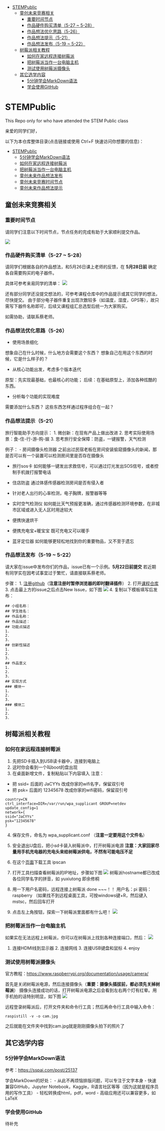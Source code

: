 -   [STEMPublic](#stempublic)
    -   [童创未来竞赛相关](#童创未来竞赛相关)
        -   [重要时间节点](#重要时间节点)
        -   [作品硬件购买清单（5-27 \~
            5-28）](#作品硬件购买清单5-27-5-28)
        -   [作品想法优化思路（5-26）](#作品想法优化思路5-26)
        -   [作品想法提示（5-21）](#作品想法提示5-21)
        -   [作品想法发布（5-19 \~ 5-22）](#作品想法发布5-19-5-22)
    -   [树莓派相关教程](#树莓派相关教程)
        -   [如何在家远程连接树莓派](#如何在家远程连接树莓派)
        -   [把树莓派当作一台电脑主机](#把树莓派当作一台电脑主机)
        -   [测试使用树莓派摄像头](#测试使用树莓派摄像头)
    -   [其它选学内容](#其它选学内容)
        -   [5分钟学会MarkDown语法](#分钟学会markdown语法)
        -   [学会使用GitHub](#学会使用github)

STEMPublic
==========

This Repo only for who have attended the STEM Public class

亲爱的同学们好，

以下为本仓库整体目录(点击链接或使用 Ctrl+F 快速访问你想要的信息)：

-   [STEMPublic](#stempublic)
    -   [5分钟学会MarkDown语法](#分钟学会markdown语法)
    -   [如何在家远程连接树莓派](#如何在家远程连接树莓派)
    -   [把树莓派当作一台电脑主机](#把树莓派当作一台电脑主机)
    -   [童创未来作品想法发布](#童创未来作品想法发布)
    -   [童创未来竞赛时间节点](#童创未来竞赛时间节点)
    -   [童创未来作品想法提示](#童创未来作品想法提示)

童创未来竞赛相关
----------------

### 重要时间节点

请同学们注意以下时间节点，节点任务的完成有助于大家顺利提交作品。

![](http://ww3.sinaimg.cn/large/006tNc79ly1g3fozixzh1j30p50h8dk6.jpg)

### 作品硬件购买清单（5-27 \~ 5-28）

请同学们根据各自的作品想法，和5月26日课上老师的反馈，在 **5月28日前**
确定各自需要购买的电子器件。

具体可参考来易同学的清单：
![](http://ww3.sinaimg.cn/large/006tNc79ly1g3fqyjtj32j30ld0crq56.jpg)

还有部分同学还没提交想法的，可参考课程仓库中的作品提示或其它同学的想法，尽快提交。
由于部分电子器件重复出现次数较多（如温度，湿度，GPS等），故只需写下器件名称即可，后续又课程组汇总选型后统一为大家购买。

如需协助，请联系蔡老师。

### 作品想法优化思路（5-26）

-   使用场景细化

想象自己在什么时候，什么地方会需要这个东西？
想象自己在用这个东西的时候，它是什么样子的？

-   从核心功能出发，考虑多个版本迭代

原型：先实现最基础，也最核心的功能；
后续：在基础原型上，添加各种炫酷的东西。

-   分析每个功能的实现难度

需要添加什么东西？ 这些东西怎样通过程序组合在一起？

### 作品想法提示（5-21）

旅行智能助手方向提示： 1. 微创新：在现有产品上做出改进 2.
思考实际使用场景：食-住-行-游-购-娱 3.
思考旅行安全保障：防盗，一键报警，天气检测

例子： - 房间摄像头检测器
之前出过民宿老板在房间安装偷窥摄像头的新闻，那是否可以有一个装置可以检测房间里是否存在摄像头

-   旅行sos卡
    如何能够一键发出求救信号，可以通过灯光发出SOS信号，或者控制手机拨打报警电话

-   住店防盗 通过体感传感器检测房间是否有侵入者

-   针对老人出行的心率检测，电子胸牌，报警器等等

-   实时空气检测仪
    如何能比天气预报更准确，通过传感器检测环境参数，在非城市区域或进入无人区时用途较大

-   便携快速烘干

-   便携充电宝+暖宝宝 既可充电又可以暖手

-   蓝牙定位器 如何能够更轻松地找到你的重要物品，又不至于遗忘

### 作品想法发布（5-19 \~ 5-22）

请大家在issue中发布你们的作品，issue已有一个示例。**5月22日前提交**
若近期有同学实在因考试事宜过于繁忙，请直接联系蔡老师。

步骤： 1.
[注册github](https://github.com/join?source=header-home)（**注意注册时暂停浏览器的即时翻译插件**）
2. 打开[课程仓库](https://github.com/JanusChoi/STEMPublic) 3.
点击最上方的issue之后点击New Issue，如下图
![](https://ws4.sinaimg.cn/large/006tNc79gy1g36xd3vvhvj31lg0putm4.jpg)
4. 复制以下模板填写后发布：

    ## 小组名称：
    ## 学生姓名：
    ## 作品名称：
    ## 作品描述：
    ## 功能点描述
    1.
    2.
    3.
    ## 创新性描述
    1.
    2.
    3.
    ## 作品意义
    1.
    2.
    3.
    ## 实现方式
    ### 模块一
    1.
    2.
    3.
    ### 模块二
    1.
    2.
    3.

树莓派相关教程
--------------

### 如何在家远程连接树莓派

1.  先把SD卡插入到USB读卡器中，连接到电脑上
2.  这时你会看到一个叫boot的盘出现
3.  在桌面新增文件，复制粘贴以下内容填入 注意：

-   把 ssid= 后面的 JaCYYs 改成你家的wifi名字，保留双引号
-   把 psk= 后面的 12345678 改成你家的wifi密码，保留双引号

<!-- -->

    country=CN
    ctrl_interface=DIR=/var/run/wpa_supplicant GROUP=netdev
    update_config=1
    network={
    ssid="JaCYYs"
    psk="12345678"
    }

4.  保存文件，命名为 wpa\_supplicant.conf （**注意一定要用这个文件名**）
5.  安全退出U盘后，把小sd卡装入树莓派中，打开树莓派电源
    **注意：大家回家尽量用手机充电器的充电头来给树莓派供电，不然有可能电压不足**

6.  在这个[页面](http://www.hide-windows.com/Download/ipscan.exe)下载工具
    ipscan
7.  打开工具扫描查看树莓派的IP地址，步骤如下图
    ![](https://ws4.sinaimg.cn/large/006tNc79gy1g36ydk0j3lj30s20kjwlr.jpg)
    树莓派hostname都已改成各位同学名字的拼音，如 yuxiutong 即余修桐
8.  用一下用户名密码，远程连接上树莓派 done ~\~~！！ 用户名：pi
    密码：raspberry
    （如果找不到远程桌面工具，可按windows键+R，然后键入mstsc，然后回车打开
9.  点击左上角按钮，探索一下树莓派里面都有什么吧！
    ![](https://ws1.sinaimg.cn/large/006tNc79gy1g36ylnglxgj30jx0j63zo.jpg)

### 把树莓派当作一台电脑主机

如果实在无法远程上树莓派，你可以在树莓派上找到各种连接端口，然后：
![](https://s3-eu-west-1.amazonaws.com/raspberrypi-education/teaching-physical-computing/plug-in.gif)
1. 连接HDMI线到显示器 2. 连接网线 3. 连接USB键盘和鼠标 4. enjoy

### 测试使用树莓派摄像头

官方教程：https://www.raspberrypi.org/documentation/usage/camera/

首先是关闭树莓派电源，然后连接摄像头（**重要：摄像头插拔前，都必须先关掉树莓派**）
摄像头连接成功的话，打开树莓派电源之后会看到左右两个灯有红晕。用手机拍的话特别明显，如下图
![](http://ww2.sinaimg.cn/large/006tNc79ly1g3fp9for4ej31400u0myx.jpg)

远程登录树莓派后，打开文件夹和命令行工具；然后再命令行工具中输入命令：

    raspistill -v -o cam.jpg

之后就能在文件夹中找到cam.jpg就是刚刚摄像头拍下的照片了

其它选学内容
------------

### 5分钟学会MarkDown语法

参考：https://sspai.com/post/25137

学会MarkDown的好处： - 从此不再烦恼排版问题，可以专注于文字本身 -
快速兼容GitHub，Jupyter
Notebook，Kaggle，R语言社区等等（因为这就是程序员用的写作工具） -
轻松转换成html，pdf，word - 高级应用还可以兼容更多，如LaTeX

### 学会使用GitHub

待补充
